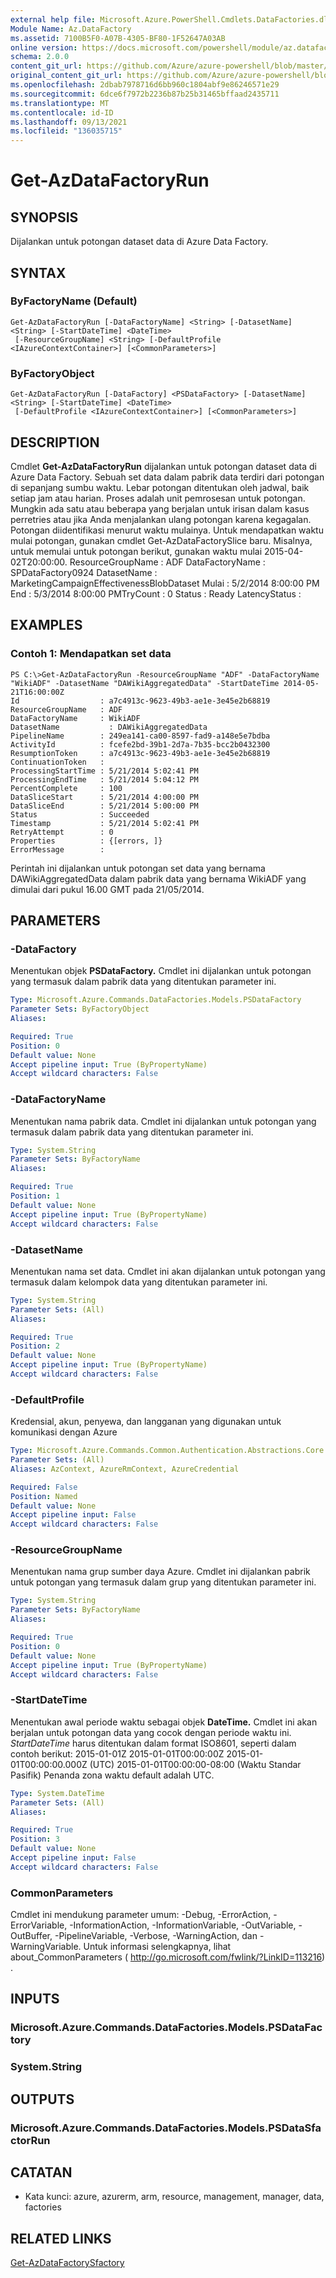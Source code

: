 ```yaml
---
external help file: Microsoft.Azure.PowerShell.Cmdlets.DataFactories.dll-Help.xml
Module Name: Az.DataFactory
ms.assetid: 7100B5F0-A07B-4305-BF80-1F52647A03AB
online version: https://docs.microsoft.com/powershell/module/az.datafactory/get-azdatafactoryrun
schema: 2.0.0
content_git_url: https://github.com/Azure/azure-powershell/blob/master/src/DataFactory/DataFactoryV2/help/Get-AzDataFactoryRun.md
original_content_git_url: https://github.com/Azure/azure-powershell/blob/master/src/DataFactory/DataFactoryV2/help/Get-AzDataFactoryRun.md
ms.openlocfilehash: 2dbab7978716d6bb960c1804abf9e86246571e29
ms.sourcegitcommit: 6dce6f7972b2236b87b25b31465bffaad2435711
ms.translationtype: MT
ms.contentlocale: id-ID
ms.lasthandoff: 09/13/2021
ms.locfileid: "136035715"
---
```

# Get-AzDataFactoryRun

## SYNOPSIS
Dijalankan untuk potongan dataset data di Azure Data Factory.

## SYNTAX

### ByFactoryName (Default)
```
Get-AzDataFactoryRun [-DataFactoryName] <String> [-DatasetName] <String> [-StartDateTime] <DateTime>
 [-ResourceGroupName] <String> [-DefaultProfile <IAzureContextContainer>] [<CommonParameters>]
```

### ByFactoryObject
```
Get-AzDataFactoryRun [-DataFactory] <PSDataFactory> [-DatasetName] <String> [-StartDateTime] <DateTime>
 [-DefaultProfile <IAzureContextContainer>] [<CommonParameters>]
```

## DESCRIPTION
Cmdlet **Get-AzDataFactoryRun** dijalankan untuk potongan dataset data di Azure Data Factory.
Sebuah set data dalam pabrik data terdiri dari potongan di sepanjang sumbu waktu.
Lebar potongan ditentukan oleh jadwal, baik setiap jam atau harian.
Proses adalah unit pemrosesan untuk potongan.
Mungkin ada satu atau beberapa yang berjalan untuk irisan dalam kasus perretries atau jika Anda menjalankan ulang potongan karena kegagalan.
Potongan diidentifikasi menurut waktu mulainya.
Untuk mendapatkan waktu mulai potongan, gunakan cmdlet Get-AzDataFactorySlice baru.
Misalnya, untuk memulai untuk potongan berikut, gunakan waktu mulai 2015-04-02T20:00:00.
ResourceGroupName : ADF DataFactoryName : SPDataFactory0924 DatasetName : MarketingCampaignEffectivenessBlobDataset Mulai : 5/2/2014 8:00:00 PM End : 5/3/2014 8:00:00 PMTryCount : 0 Status : Ready LatencyStatus :

## EXAMPLES

### Contoh 1: Mendapatkan set data
```
PS C:\>Get-AzDataFactoryRun -ResourceGroupName "ADF" -DataFactoryName "WikiADF" -DatasetName "DAWikiAggregatedData" -StartDateTime 2014-05-21T16:00:00Z
Id                  : a7c4913c-9623-49b3-ae1e-3e45e2b68819
ResourceGroupName   : ADF
DataFactoryName     : WikiADF
DatasetName           : DAWikiAggregatedData
PipelineName        : 249ea141-ca00-8597-fad9-a148e5e7bdba
ActivityId          : fcefe2bd-39b1-2d7a-7b35-bcc2b0432300
ResumptionToken     : a7c4913c-9623-49b3-ae1e-3e45e2b68819
ContinuationToken   : 
ProcessingStartTime : 5/21/2014 5:02:41 PM
ProcessingEndTime   : 5/21/2014 5:04:12 PM
PercentComplete     : 100
DataSliceStart      : 5/21/2014 4:00:00 PM
DataSliceEnd        : 5/21/2014 5:00:00 PM
Status              : Succeeded
Timestamp           : 5/21/2014 5:02:41 PM
RetryAttempt        : 0
Properties          : {[errors, ]} 
ErrorMessage        :
```

Perintah ini dijalankan untuk potongan set data yang bernama DAWikiAggregatedData dalam pabrik data yang bernama WikiADF yang dimulai dari pukul 16.00 GMT pada 21/05/2014.

## PARAMETERS

### -DataFactory
Menentukan objek **PSDataFactory.**
Cmdlet ini dijalankan untuk potongan yang termasuk dalam pabrik data yang ditentukan parameter ini.

```yaml
Type: Microsoft.Azure.Commands.DataFactories.Models.PSDataFactory
Parameter Sets: ByFactoryObject
Aliases:

Required: True
Position: 0
Default value: None
Accept pipeline input: True (ByPropertyName)
Accept wildcard characters: False
```

### -DataFactoryName
Menentukan nama pabrik data.
Cmdlet ini dijalankan untuk potongan yang termasuk dalam pabrik data yang ditentukan parameter ini.

```yaml
Type: System.String
Parameter Sets: ByFactoryName
Aliases:

Required: True
Position: 1
Default value: None
Accept pipeline input: True (ByPropertyName)
Accept wildcard characters: False
```

### -DatasetName
Menentukan nama set data.
Cmdlet ini akan dijalankan untuk potongan yang termasuk dalam kelompok data yang ditentukan parameter ini.

```yaml
Type: System.String
Parameter Sets: (All)
Aliases:

Required: True
Position: 2
Default value: None
Accept pipeline input: True (ByPropertyName)
Accept wildcard characters: False
```

### -DefaultProfile
Kredensial, akun, penyewa, dan langganan yang digunakan untuk komunikasi dengan Azure

```yaml
Type: Microsoft.Azure.Commands.Common.Authentication.Abstractions.Core.IAzureContextContainer
Parameter Sets: (All)
Aliases: AzContext, AzureRmContext, AzureCredential

Required: False
Position: Named
Default value: None
Accept pipeline input: False
Accept wildcard characters: False
```

### -ResourceGroupName
Menentukan nama grup sumber daya Azure.
Cmdlet ini dijalankan pabrik untuk potongan yang termasuk dalam grup yang ditentukan parameter ini.

```yaml
Type: System.String
Parameter Sets: ByFactoryName
Aliases:

Required: True
Position: 0
Default value: None
Accept pipeline input: True (ByPropertyName)
Accept wildcard characters: False
```

### -StartDateTime
Menentukan awal periode waktu sebagai objek **DateTime.**
Cmdlet ini akan berjalan untuk potongan data yang cocok dengan periode waktu ini.
*StartDateTime* harus ditentukan dalam format ISO8601, seperti dalam contoh berikut: 2015-01-01Z 2015-01-01T00:00:00Z 2015-01- 01T00:00:00.000Z (UTC) 2015-01-01T00:00:00-08:00 (Waktu Standar Pasifik) Penanda zona waktu default adalah UTC.

```yaml
Type: System.DateTime
Parameter Sets: (All)
Aliases:

Required: True
Position: 3
Default value: None
Accept pipeline input: False
Accept wildcard characters: False
```

### CommonParameters
Cmdlet ini mendukung parameter umum: -Debug, -ErrorAction, -ErrorVariable, -InformationAction, -InformationVariable, -OutVariable, -OutBuffer, -PipelineVariable, -Verbose, -WarningAction, dan -WarningVariable. Untuk informasi selengkapnya, lihat about_CommonParameters ( http://go.microsoft.com/fwlink/?LinkID=113216) .

## INPUTS

### Microsoft.Azure.Commands.DataFactories.Models.PSDataFactory

### System.String

## OUTPUTS

### Microsoft.Azure.Commands.DataFactories.Models.PSDataSfactorRun

## CATATAN
* Kata kunci: azure, azurerm, arm, resource, management, manager, data, factories

## RELATED LINKS

[Get-AzDataFactorySfactory](./Get-AzDataFactorySlice.md)


